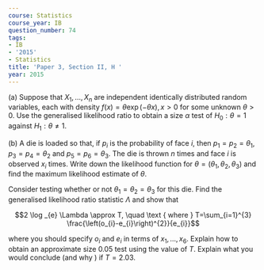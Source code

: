 ```yaml
---
course: Statistics
course_year: IB
question_number: 74
tags:
- IB
- '2015'
- Statistics
title: 'Paper 3, Section II, H '
year: 2015
---
```




(a) Suppose that $X_{1}, \ldots, X_{n}$ are independent identically distributed random variables, each with density $f(x)=\theta \exp (-\theta x), x>0$ for some unknown $\theta>0$. Use the generalised likelihood ratio to obtain a size $\alpha$ test of $H_{0}: \theta=1$ against $H_{1}: \theta \neq 1$.

(b) A die is loaded so that, if $p_{i}$ is the probability of face $i$, then $p_{1}=p_{2}=\theta_{1}$, $p_{3}=p_{4}=\theta_{2}$ and $p_{5}=p_{6}=\theta_{3}$. The die is thrown $n$ times and face $i$ is observed $x_{i}$ times. Write down the likelihood function for $\theta=\left(\theta_{1}, \theta_{2}, \theta_{3}\right)$ and find the maximum likelihood estimate of $\theta$.

Consider testing whether or not $\theta_{1}=\theta_{2}=\theta_{3}$ for this die. Find the generalised likelihood ratio statistic $\Lambda$ and show that

$$2 \log _{e} \Lambda \approx T, \quad \text { where } T=\sum_{i=1}^{3} \frac{\left(o_{i}-e_{i}\right)^{2}}{e_{i}}$$

where you should specify $o_{i}$ and $e_{i}$ in terms of $x_{1}, \ldots, x_{6}$. Explain how to obtain an approximate size $0.05$ test using the value of $T$. Explain what you would conclude (and why ) if $T=2.03$.
